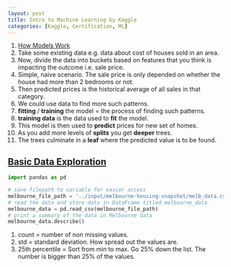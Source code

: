 ```yaml
---
layout: post
title: Intro to Machine Learning by Kaggle 
categories: [Kaggle, Certification, ML] 
---
```


1. [How Models Work](https://www.kaggle.com/code/dansbecker/how-models-work)
1. Take some existing data e.g. data about cost of houses sold in an area. 
1. Now, divide the data into buckets based on features that you think is impacting the outcome i.e. sale price. 
1. Simple, naive scenario. The sale price is only depended on whether the house had more than 2 bedrooms or not. 
1. Then predicted prices is the historical average of all sales in that category. 
1. We could use data to find more such patterns. 
1. **fitting** / **training** the model = the process of finding such patterns. 
1. **training data** is the data used to **fit** the model. 
1. This model is then used to **predict** prices for new set of homes. 
1. As you add more levels of **splits** you get **deeper** trees. 
1. The trees culminate in a **leaf** where the predicted value is to be found. 

## [Basic Data Exploration](https://www.kaggle.com/code/dansbecker/basic-data-exploration)

```python 
import pandas as pd

# save filepath to variable for easier access
melbourne_file_path = '../input/melbourne-housing-snapshot/melb_data.csv'
# read the data and store data in DataFrame titled melbourne_data
melbourne_data = pd.read_csv(melbourne_file_path) 
# print a summary of the data in Melbourne data
melbourne_data.describe()

```

1. count = number of non missing values. 
1. std = standard deviation. How spread out the values are. 
1. 25th percentile = Sort from min to max. Go 25% down the list. The number is bigger than 25% of the values. 

